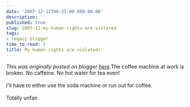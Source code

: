 ```yaml
---
date: '2007-12-11T06:35:00.000-08:00'
description: ''
published: true
slug: 2007-12-my-human-rights-are-violated
tags:
- legacy-blogger
time_to_read: 5
title: My human rights are violated!
---
```


*This was originally posted on blogger [here](https://pydanny.blogspot.com/2007/12/my-human-rights-are-violated.html)*.The coffee machine at work is broken.  No caffeine.  No hot water for tea even!<br /><br />I'll have to either use the soda machine or run out for coffee.<br /><br />Totally unfair.